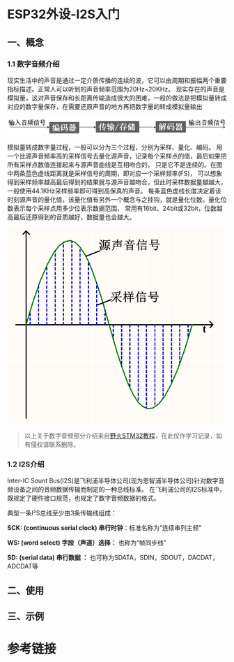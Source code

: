 
# ESP32外设-I2S入门

## 一、概念


### 1.1 数字音频介绍

现实生活中的声音是通过一定介质传播的连续的波，它可以由周期和振幅两个重要指标描述。正常人可以听到的声音频率范围为20Hz~20KHz。 现实存在的声音是模拟量，这对声音保存和长距离传输造成很大的困难，一般的做法是把模拟量转成对应的数字量保存，在需要还原声音的地方再把数字量的转成模拟量输出

![](attachments/20240601163752.png)

模拟量转成数字量过程，一般可以分为三个过程，分别为采样、量化、编码。 用一个比源声音频率高的采样信号去量化源声音，记录每个采样点的值，最后如果把所有采样点数值连接起来与源声音曲线是互相吻合的， 只是它不是连续的。在图中两条蓝色虚线距离就是采样信号的周期，即对应一个采样频率(FS)， 可以想象得到采样频率越高最后得到的结果就与源声音越吻合，但此时采样数据量越越大，一般使用44.1KHz采样频率即可得到高保真的声音。 每条蓝色虚线长度决定着该时刻源声音的量化值，该量化值有另外一个概念与之挂钩，就是量化位数。量化位数表示每个采样点用多少位表示数据范围， 常用有16bit、24bit或32bit，位数越高最后还原得到的音质越好，数据量也会越大。

![](attachments/20240601163830.png)

>以上关于数字音频部分介绍来自[野火STM32教程](https://doc.embedfire.com/mcu/stm32/f429tiaozhanzhe/std/zh/latest/book/I2S.html)，在此仅作学习记录，如有侵权请联系删除。

### 1.2 I2S介绍

Inter-IC Sount Bus(I2S)是飞利浦半导体公司(现为恩智浦半导体公司)针对数字音频设备之间的音频数据传输而制定的一种总线标准。 在飞利浦公司的I2S标准中，既规定了硬件接口规范，也规定了数字音频数据的格式。

典型一条I²S总线至少由3条传输线组成：

**SCK: (continuous serial clock)  串行时钟**：标准名称为“连续串列主频”


**WS: (word select)  字段（声道）选择：** 也称为“帧同步线”


**SD: (serial data)  串行数据 ：** 也可称为SDATA，SDIN，SDOUT，DACDAT，ADCDAT等



## 二、使用


## 三、示例

# 参考链接